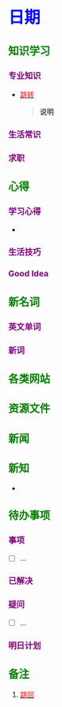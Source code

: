 ## <font color = blue face=楷体 size=6>日期 </font>

## <font color = green>知识学习 </font>
### <font color = purple>专业知识 </font>
- <a id = "01-1">  [<font color = red>跳转</font>](#01-2)
   > <font color = o> 说明 </font>
### <font color = purple>生活常识 </font>

### <font color = purple>求职 </font>



## <font color = green>心得 </font>
### <font color = purple>学习心得 </font>
- 
### <font color = purple>生活技巧 </font>

### <font color = purple>Good Idea </font>



## <font color = green>新名词 </font>
### <font color = purple>英文单词 </font>
### <font color = purple>新词 </font>



## <font color = green>各类网站 </font>


## <font color = green>资源文件 </font>


## <font color = green>新闻 </font>


## <font color = green>新知 </font>
- 

## <font color = green>待办事项 </font>
### <font color = purple>事项 </font>
- [ ] ...
### <font color = purple>已解决 </font>
### <font color = purple>疑问 </font>
- [ ] ...
### <font color = purple>明日计划 </font>



## <font color = green>备注 </font>
  1. <a id ="01-2">[<font color = red>跳回</font>](#01-1)

<!--stackedit_data:
eyJoaXN0b3J5IjpbNjI4MzA3Mjg3LC05MjUzOTY4ODQsMTcxMj
kyNTUzMCwtMTcwMTI1MTE1OCwxMjM4MTk2ODMxLC02MTg3NTcw
OTUsMTIzODE5NjgzMSwtMTc1NzA4ODI5OSwtMTA2MzQ0NTM4My
wyMzMyMjI1ODMsLTEwNjM0NDUzODMsLTE3NzUxODQ3MzQsLTIw
NTIxMjczNSwtMTM1NjUwOTgzMiwxMzAxODI4NzEwLDIxMzY3NT
UxNzIsMTgxOTk5MzY4OSwxODM1MTQ0OTUwXX0=
-->